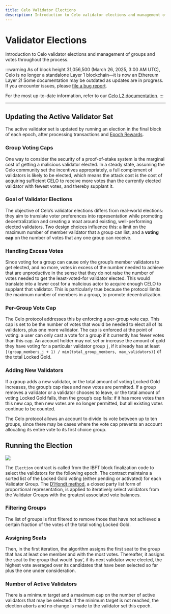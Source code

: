 ```yaml
---
title: Celo Validator Elections
description: Introduction to Celo validator elections and management of groups and votes throughout the process.
---
```


# Validator Elections

Introduction to Celo validator elections and management of groups and votes throughout the process.

:::warning
As of block height 31,056,500 (March 26, 2025, 3:00 AM UTC), Celo is no longer a standalone Layer 1 blockchain—it is now an Ethereum Layer 2!
Some documentation may be outdated as updates are in progress. If you encounter issues, please [file a bug report](https://github.com/celo-org/docs/issues/new/choose).

For the most up-to-date information, refer to our [Celo L2 documentation](https://docs.celo.org/cel2).
:::

---

## Updating the Active Validator Set

The active validator set is updated by running an election in the final block of each epoch, after processing transactions and [Epoch Rewards](/protocol/pos/epoch-rewards).

### Group Voting Caps

One way to consider the security of a proof-of-stake system is the marginal cost of getting a malicious validator elected. In a steady state, assuming the Celo community set the incentives appropriately, a full complement of validators is likely to be elected, which means the attack cost is the cost of acquiring sufficient CELO to receive more votes than the currently elected validator with fewest votes, and thereby supplant it.

### Goal of Validator Elections

The objective of Celo’s validator elections differs from real-world elections: they aim to translate voter preferences into representation while promoting decentralization and creating a moat around existing, well-performing elected validators. Two design choices influence this: a limit on the maximum number of member validator that a group can list, and a **voting cap** on the number of votes that any one group can receive.

### Handling Excess Votes

Since voting for a group can cause only the group’s member validators to get elected, and no more, votes in excess of the number needed to achieve that are unproductive in the sense that they do not raise the number of votes needed to get the least-voted-for validator elected. This would translate into a lower cost for a malicious actor to acquire enough CELO to supplant that validator. This is particularly true because the protocol limits the maximum number of members in a group, to promote decentralization.

### Per-Group Vote Cap

The Celo protocol addresses this by enforcing a per-group vote cap. This cap is set to be the number of votes that would be needed to elect all of its validators, plus one more validator. The cap is enforced at the point of voting: a user can only cast a vote for a group if it currently has fewer votes than this cap. An account holder may not set or increase the amount of gold they have voting for a particular validator group `j`, if it already has at least `[(group_members_j + 1) / min(total_group_members, max_validators)]` of the total Locked Gold.

### Adding New Validators

If a group adds a new validator, or the total amount of voting Locked Gold increases, the group’s cap rises and new votes are permitted. If a group removes a validator or a validator chooses to leave, or the total amount of voting Locked Gold falls, then the group’s cap falls: if it has more votes than this new cap, then new votes are no longer permitted, but all existing votes continue to be counted.

The Celo protocol allows an account to divide its vote between up to ten groups, since there may be cases where the vote cap prevents an account allocating its entire vote to its first choice group.

## Running the Election

![](https://storage.googleapis.com/celo-website/docs/election.jpg)

The `Election` contract is called from the IBFT block finalization code to select the validators for the following epoch. The contract maintains a sorted list of the Locked Gold voting (either pending or activated) for each Validator Group. The [D’Hondt method](https://wikipedia.org/wiki/D'Hondt_method), a closed party list form of proportional representation, is applied to iteratively select validators from the Validator Groups with the greatest associated vote balances.

### Filtering Groups

The list of groups is first filtered to remove those that have not achieved a certain fraction of the votes of the total voting Locked Gold.

### Assigning Seats

Then, in the first iteration, the algorithm assigns the first seat to the group that has at least one member and with the most votes. Thereafter, it assigns the seat to the group that would ‘pay’, if its next validator were elected, the highest vote averaged over its candidates that have been selected so far plus the one under consideration.

### Number of Active Validators

There is a minimum target and a maximum cap on the number of active validators that may be selected. If the minimum target is not reached, the election aborts and no change is made to the validator set this epoch.
